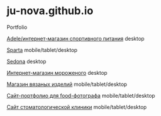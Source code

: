 # ju-nova.github.io
Portfolio

[Adele/интернет-магазин спортивного питания](https://ju-nova.github.io/adele/ "Adele") desktop

[Sparta](https://junovasparta.github.io/spartak/ "Sparta")  mobile/tablet/desktop

[Sedona](https://ju-nova.github.io/sedona/ "Sedona") desktop
 
[Интернет-магазин мороженого](https://ju-nova.github.io/gllacy/ "Gllacy") desktop
 
[Магазин вязаных изделий](https://ju-nova.github.io/mishka/ "Mishka")  mobile/tablet/desktop
 
[Сайт-портфолио для food-фотографа](https://ju-nova.github.io/photo-portfolio/)  mobile/tablet/desktop

[Сайт стоматологической клиники](https://ju-nova.github.io/dent/)  mobile/tablet/desktop
